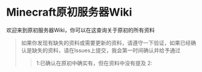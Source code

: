 # Minecraft原初服务器Wiki
欢迎来到原初服务器Wiki，你可以在这查询关于原初的所有资料

>如果你发现有缺失的资料或需要更新的资料，请遵守一下验证，如果已经确认是缺失的资料，请在Issues上提交，我会第一时间确认并给予通过
>>1:已确认在原初中确实有，但在资料中没有提及
>>2:
